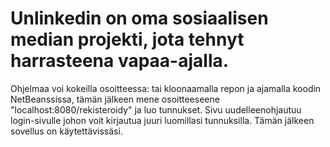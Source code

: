 # Unlinkedin on oma sosiaalisen median projekti, jota tehnyt harrasteena vapaa-ajalla.
Ohjelmaa voi kokeilla osoitteessa:
tai kloonaamalla repon ja ajamalla koodin NetBeanssissa, tämän jälkeen mene osoitteeseene "localhost:8080/rekisteroidy" ja luo tunnukset. Sivu uudelleenohjautuu login-sivulle johon voit kirjautua juuri luomillasi tunnuksilla. Tämän jälkeen sovellus on käytettävissäsi.
